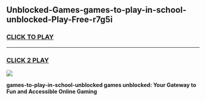 
## Unblocked-Games-games-to-play-in-school-unblocked-Play-Free-r7g5i
<h3>
<a href="https://premium76.site?title=games-to-play-in-school-unblocked&ref=12A">CLICK TO PLAY</a></h3>
<hr>

<h3>
<a href="https://premium76.site?title=games-to-play-in-school-unblocked&ref=12A">CLICK 2 PLAY</a>
  
</h3>

<a href="https://premium76.site?title=games-to-play-in-school-unblocked&ref=12A"><img src="https://clearcache.store/games.png"></a>


**games-to-play-in-school-unblocked games unblocked: Your Gateway to Fun and Accessible Online Gaming**
